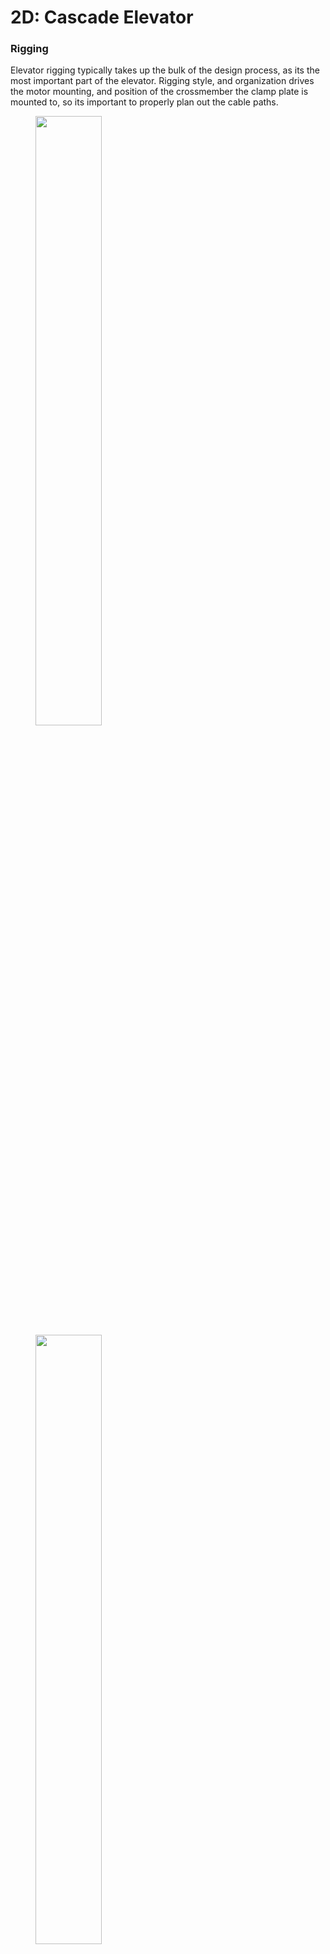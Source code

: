 # 2D: Cascade Elevator

### Rigging

Elevator rigging typically takes up the bulk of the design process, as its the most important part of the elevator. Rigging style, and organization drives the motor mounting, and position of the crossmember the clamp plate is mounted to, so its important to properly plan out the cable paths.

<figure markdown="span">
    <img src="/img/learning-course/stage2-elevator/rigging-light.webp#only-light" style="width:50%">
    <img src="/img/learning-course/stage2-elevator/rigging-dark.webp#only-dark" style="width:50%" data-description="Example of a 3 stage cascade elevator rigging">
    <figcaption>Example of a 3 stage cascade elevator rigging</figcaption>
</figure>

<br>